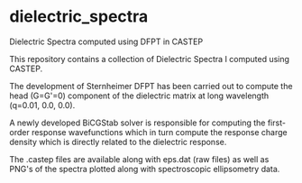 # dielectric_spectra
Dielectric Spectra computed using DFPT in CASTEP

This repository contains a collection of Dielectric Spectra I computed using CASTEP.

The development of Sternheimer DFPT has been carried out to compute the head (G=G'=0) 
component of the dielectric matrix at long wavelength (q=0.01, 0.0, 0.0).

A newly developed BiCGStab solver is responsible for computing the first-order response 
wavefunctions which in turn compute the response charge density which is directly 
related to the dielectric response. 

The .castep files are available along with eps.dat (raw files) as well as PNG's of the
spectra plotted along with spectroscopic ellipsometry data. 
